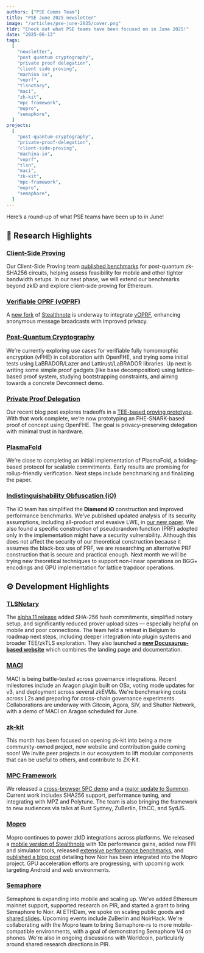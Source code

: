 ```yaml
---
authors: ["PSE Comms Team"]
title: "PSE June 2025 newsletter"
image: "/articles/pse-june-2025/cover.png"
tldr: "Check out what PSE teams have been focused on in June 2025!"
date: "2025-06-13"
tags:
  [
    "newsletter",
    "post quantum cryptography",
    "private proof delegation",
    "client side proving",
    "machina io",
    "voprf",
    "tlsnotary",
    "maci",
    "zk-kit",
    "mpc framework",
    "mopro",
    "semaphore",
  ]
projects:
  [
    "post-quantum-cryptography",
    "private-proof-delegation",
    "client-side-proving",
    "machina-io",
    "voprf",
    "tlsn",
    "maci",
    "zk-kit",
    "mpc-framework",
    "mopro",
    "semaphore",
  ]
---
```


Here’s a round-up of what PSE teams have been up to in June!

## 🧪 Research Highlights

### [Client-Side Proving](https://pse.dev/en/projects/client-side-proving)

Our Client-Side Proving team [published benchmarks](https://pse.dev/blog/efficient-client-side-proving-for-zkid) for post-quantum zk-SHA256 circuits, helping assess feasibility for mobile and other tighter bandwidth setups. In our next phase, we will extend our benchmarks beyond zkID and explore client-side proving for Ethereum.

### [Verifiable OPRF (vOPRF)](https://pse.dev/en/projects/voprf)

A [new fork](https://github.com/privacy-scaling-explorations/stealthnote) of [Stealthnote](https://stealthnote.xyz/) is underway to integrate [vOPRF](https://pse.dev/en/projects/voprf), enhancing anonymous message broadcasts with improved privacy.

### [Post-Quantum Cryptography](https://pse.dev/en/projects/post-quantum-cryptography)

We’re currently exploring use cases for verifiable fully homomorphic encryption (vFHE) in collaboration with OpenFHE, and trying some initial tests using LaBRADOR/Lazer and Lattirust/LaBRADOR libraries. Up next is writing some simple proof gadgets (like base decomposition) using lattice-based proof system, studying bootstrapping constraints, and aiming towards a concrete Devconnect demo.

### [Private Proof Delegation](https://pse.dev/en/projects/private-proof-delegation)

Our recent blog post explores tradeoffs in a [TEE-based proving prototype](https://pse.dev/en/blog/tee-based-ppd). With that work complete, we’re now prototyping an FHE-SNARK-based proof of concept using OpenFHE. The goal is privacy-preserving delegation with minimal trust in hardware.

### [PlasmaFold](https://pse.dev/projects/plasma-fold)

We’re close to completing an initial implementation of PlasmaFold, a folding-based protocol for scalable commitments. Early results are promising for rollup-friendly verification. Next steps include benchmarking and finalizing the paper.

### [Indistinguishability Obfuscation (iO)](https://pse.dev/en/projects/machina-io)

The iO team has simplified the **Diamond iO** construction and improved performance benchmarks. We’ve published updated analysis of its security assumptions, including all-product and evasive LWE, in [our new paper](https://eprint.iacr.org/2025/236.pdf). We also found a specific construction of pseudorandom function (PRF) adopted only in the implementation might have a security vulnerability. Although this does not affect the security of our theoretical construction because it assumes the black-box use of PRF, we are researching an alternative PRF construction that is secure and practical enough. Next month we will be trying new theoretical techniques to support non-linear operations on BGG+ encodings and GPU implementation for lattice trapdoor operations.

## ⚙️ Development Highlights

### [TLSNotary](https://pse.dev/en/projects/tlsn)

The [alpha.11 release](https://tlsnotary.org/) added SHA-256 hash commitments, simplified notary setup, and significantly reduced prover upload sizes — especially helpful on mobile and poor connections. The team held a retreat in Belgium to roadmap next steps, including deeper integration into plugin systems and broader TEE/zkTLS exploration. They also launched a [**new Docusaurus-based website**](https://tlsnotary.org) which combines the landing page and documentation.

### [MACI](https://pse.dev/en/projects/maci)

MACI is being battle-tested across governance integrations. Recent milestones include an Aragon plugin built on OSx, voting mode updates for v3, and deployment across several zkEVMs. We're benchmarking costs across L2s and preparing for cross-chain governance experiments. Collaborations are underway with Gitcoin, Agora, SIV, and Shutter Network, with a demo of MACI on Aragon scheduled for June.

### [zk-kit](https://pse.dev/en/projects/zk-kit)

This month has been focused on opening zk-kit into being a more community-owned project, new website and contribution guide coming soon! We invite peer projects in our ecosystem to lift modular components that can be useful to others, and contribute to ZK-Kit.

### [MPC Framework](https://pse.dev/en/projects/mpc-framework)

We released a [cross-browser 5PC demo](https://youtu.be/3fwUf1wn_3o?si=NsKh_HAul7VggKF-) and a [major update to Summon](https://pse.dev/en/blog/summon-major-update). Current work includes SHA256 support, performance tuning, and integrating with MPZ and Polytune. The team is also bringing the framework to new audiences via talks at Rust Sydney, ZuBerlin, EthCC, and SydJS.

### [Mopro](https://pse.dev/en/projects/mopro)

Mopro continues to power zkID integrations across platforms. We released a [mobile version of Stealthnote](https://github.com/vivianjeng/stealthnote-mobile) with 10x performance gains, added new FFI and simulator tools, released [extensive performance benchmarks,](https://zkmopro.org/docs/performance/#halo2) and [published a blog post](https://zkmopro.org/blog/noir-integraion/) detailing how Noir has been integrated into the Mopro project. GPU acceleration efforts are progressing, with upcoming work targeting Android and web environments.

### [Semaphore](https://pse.dev/en/projects/semaphore)

Semaphore is expanding into mobile and scaling up. We’ve added Ethereum mainnet support, supported research on PIR, and started a grant to bring Semaphore to Noir. At ETHDam, we spoke on scaling public goods and [shared slides](https://www.canva.com/design/DAGmbisSaxA/QHrzV9kVOgfRMDrZUEKqvQ/edit). Upcoming events include ZuBerlin and NoirHack. We're collaborating with the Mopro team to bring Semaphore-rs to more mobile-compatible environments, with a goal of demonstrating Semaphore V4 on phones. We're also in ongoing discussions with Worldcoin, particularly around shared research directions in PIR.
